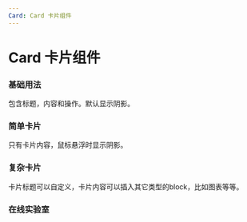 ```yaml
---
Card: Card 卡片组件
---
```


# Card 卡片组件

### 基础用法

包含标题，内容和操作。默认显示阴影。

<ClientOnly>
<block-card-demo blockName="defaultCard" onlineDemo="https://codepen.io/w3cmark/pen/eYOjPbY"/>
</ClientOnly>

### 简单卡片

只有卡片内容，鼠标悬浮时显示阴影。

<ClientOnly>
<block-card-demo blockName="simpleCard" onlineDemo="https://codepen.io/w3cmark/pen/vYBaVve"/>
</ClientOnly>

### 复杂卡片

卡片标题可以自定义，卡片内容可以插入其它类型的block，比如图表等等。

<ClientOnly>
<block-card-demo blockName="scheduleBlock" onlineDemo="https://codepen.io/w3cmark/pen/jONpeXJ"/>
</ClientOnly>

### 在线实验室
<ClientOnly>
<ams-config name="card" type="block"/>
</ClientOnly>

